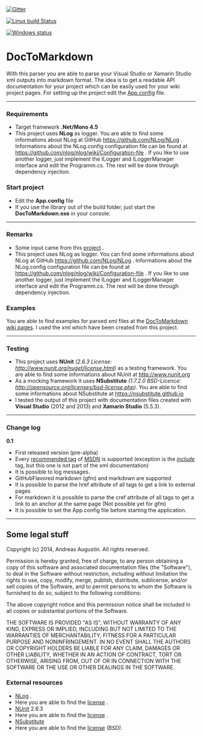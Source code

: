 [![Gitter](https://badges.gitter.im/AndreasAugustin/DocToMarkdown.svg)](https://gitter.im/AndreasAugustin/DocToMarkdown?utm_source=badge&utm_medium=badge&utm_campaign=pr-badge)

[![Linux build Status](https://travis-ci.org/AndreasAugustin/DocToMarkdown.svg?branch=master)](https://travis-ci.org/AndreasAugustin/DocToMarkdown)

[![Windows status](https://ci.appveyor.com/api/projects/status/8xi2i2h5twfj051w?svg=true)](https://ci.appveyor.com/project/AndreasAugustin/doctomarkdown)

DocToMarkdown
=============
With this parser you are able to parse your Visual Studio or Xamarin Studio xml outputs into markdown format.
The idea is to get a readable API documentation for your project which can be easily used for your wiki project pages. For setting up the project edit the [App.config](https://github.com/AndreasAugustin/DocToMarkdown/blob/master/src/DocToMarkdown/App.config) file.

---
### Requirements ###
- Target framework **.Net/Mono 4.5**
- This project uses **NLog** as logger. You are able to find some informations about NLog at GitHub https://github.com/NLog/NLog . Informations about the NLog.config configuration file can be found at https://github.com/nlog/nlog/wiki/Configuration-file . If you like to use another logger, just implement the ILogger and ILoggerManager interface and edit the Programm.cs. The rest will be done through dependency injection.

### Start project ###
- Edit the **App.config** file
- If you use the library out of the build folder, just start the **DocToMarkdown.exe** in your console.  

---
### Remarks ###

- Some input came from this [project](https://gist.github.com/lontivero/593fc51f1208555112e0) .
- This project uses NLog as logger. You can find some informations about NLog at GitHub https://github.com/NLog/NLog .   Informations about the NLog.config configuration file can be found at https://github.com/nlog/nlog/wiki/Configuration-file  . If you like to use another logger, just implement the ILogger and ILoggerManager interface and edit the Programm.cs. The rest will be done through dependency injection.


### Examples ###
You are able to find examples for parsed xml files at the [DocToMarkdown wiki pages](https://github.com/AndreasAugustin/DocToMarkdown/wiki). I used the xml which have been created from this project.

---
### Testing ###
- This project uses **NUnit** *(2.6.3 License: http://www.nunit.org/nuget/license.html)* as a testing framework. You are able to find some informations about NUnit at http://www.nunit.org
- As a mocking framework it uses **NSubstitute** *(1.7.2.0 BSD-Licence: http://opensource.org/licenses/bsd-license.php)*. You are able to find some informations about NSubstitute at https://nsubstitute.github.io
- I tested the output of this project with documentation files created with **Visual Studio** (2012 and 2013) and **Xamarin Studio** (5.5.3).

---
### Change log ###
**0.1**
- First released version (pre-alpha)
- Every [recommended tag](http://msdn.microsoft.com/en-us/library/5ast78ax.aspx) of [MSDN](http://msdn.microsoft.com/en-us) is supported (exception is the [*include*](http://msdn.microsoft.com/en-us/library/9h8dy30z.aspx) tag, but this one is not part of the xml documentation)
- It is possible to log messages.
- GitHubFlavored markdown (gfm) and markdown are supported
- It is possible to parse the href attribute of all tags to get a link to external pages
- For markdown it is possible to parse the cref attribute of all tags to get a link to an anchor at the same page (Not possible yet for gfm)
- It is possible to set the App.config file before starting the application.


---
## Some legal stuff ##

Copyright (c) 2014, Andreas Augustin. All rights reserved.

Permission is hereby granted, free of charge, to any person obtaining a copy
of this software and associated documentation files (the "Software"), to deal
in the Software without restriction, including without limitation the rights
to use, copy, modify, merge, publish, distribute, sublicense, and/or sell
copies of the Software, and to permit persons to whom the Software is
furnished to do so, subject to the following conditions:

The above copyright notice and this permission notice shall be included in all
copies or substantial portions of the Software.

THE SOFTWARE IS PROVIDED "AS IS", WITHOUT WARRANTY OF ANY KIND, EXPRESS OR
IMPLIED, INCLUDING BUT NOT LIMITED TO THE WARRANTIES OF MERCHANTABILITY,
FITNESS FOR A PARTICULAR PURPOSE AND NONINFRINGEMENT. IN NO EVENT SHALL THE
AUTHORS OR COPYRIGHT HOLDERS BE LIABLE FOR ANY CLAIM, DAMAGES OR OTHER
LIABILITY, WHETHER IN AN ACTION OF CONTRACT, TORT OR OTHERWISE, ARISING FROM,
OUT OF OR IN CONNECTION WITH THE SOFTWARE OR THE USE OR OTHER DEALINGS IN THE
SOFTWARE.

### External resources ###
- [NLog](https://github.com/NLog/NLog) .
 - Here you are able to find the [license](https://github.com/NLog/NLog/blob/master/LICENSE.txt) .
- [NUnit](http://www.nunit.org) 2.6.3
 - Here you are able to find the [license](http://www.nunit.org/nuget/license.html) .
- [NSubstitute](https://nsubstitute.github.io)
 - Here you are able to find the [license](http://opensource.org/licenses/bsd-license.php) *(BSD)*.
